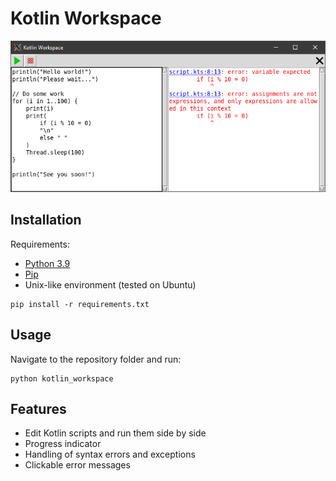 # Kotlin Workspace

![Screenshot](screenshot.png)

## Installation

Requirements:

- [Python 3.9](https://www.python.org/downloads/)
- [Pip](https://pip.pypa.io/en/stable/installing/)
- Unix-like environment (tested on Ubuntu)

```
pip install -r requirements.txt
```

## Usage

Navigate to the repository folder and run:

```
python kotlin_workspace
```

## Features

- Edit Kotlin scripts and run them side by side
- Progress indicator
- Handling of syntax errors and exceptions
- Clickable error messages

